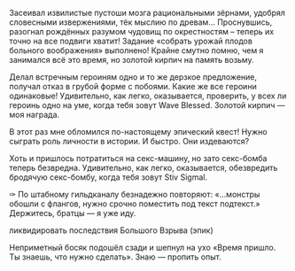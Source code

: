 Засеивал извилистые пустоши мозга рациональными зёрнами, удобрял словесными извержениями, тёк мыслию по древам... Проснувшись, разогнал рождённых разумом чудовищ по окрестностям – теперь их точно на все подвиги хватит!
Задание «собрать урожай плодов больного воображения» выполнено! Крайне смутно помню, чем я занимался всё это время, но золотой кирпич на память возьму.


Делал встречным героиням одно и то же дерзкое предложение, получал отказ в грубой форме с побоями. Какие же все героини одинаковые! Удивительно, как легко, оказывается, проверить, у всех ли героинь одно на уме, когда тебя зовут Wave Blessed. Золотой кирпич — моя награда.


В этот раз мне обломился по-настоящему эпический квест! Нужно сыграть роль личности в истории. И быстро. Они издеваются?


Хоть и пришлось потратиться на секс-машину, но зато секс-бомба теперь безвредна. Удивительно, как легко, оказывается, обезвредить бродячую секс-бомбу, когда тебя зовут Stiv Sigmal. 


✑ По штабному гильдканалу безнадежно повторяют: «...монстры обошли с флангов, нужно срочно поместить под текст подтекст.» Держитесь, братцы — я уже иду.


ликвидировать последствия Большого Взрыва (эпик)


Неприметный босяк подошёл сзади и шепнул на ухо «Время пришло. Ты знаешь, что нужно сделать». Знаю — пропить опыт.


